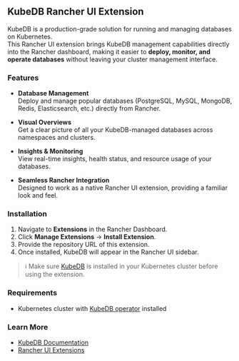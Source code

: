 ## KubeDB Rancher UI Extension

KubeDB is a production-grade solution for running and managing databases on Kubernetes.  
This Rancher UI extension brings KubeDB management capabilities directly into the Rancher dashboard, making it easier to **deploy, monitor, and operate databases** without leaving your cluster management interface.


### Features

- **Database Management**  
  Deploy and manage popular databases (PostgreSQL, MySQL, MongoDB, Redis, Elasticsearch, etc.) directly from Rancher.

- **Visual Overviews**  
  Get a clear picture of all your KubeDB-managed databases across namespaces and clusters.

- **Insights & Monitoring**  
  View real-time insights, health status, and resource usage of your databases.

- **Seamless Rancher Integration**  
  Designed to work as a native Rancher UI extension, providing a familiar look and feel.


### Installation

1. Navigate to **Extensions** in the Rancher Dashboard.  
2. Click **Manage Extensions** → **Install Extension**.  
3. Provide the repository URL of this extension.  
4. Once installed, KubeDB will appear in the Rancher UI sidebar.  

> ℹ️ Make sure [KubeDB](https://kubedb.com/) is installed in your Kubernetes cluster before using the extension.


### Requirements

- Kubernetes cluster with [KubeDB operator](https://kubedb.com/docs/latest/setup/) installed  


### Learn More

- [KubeDB Documentation](https://kubedb.com/docs/)  
- [Rancher UI Extensions](https://ranchermanager.docs.rancher.com/ui-extensions)  

